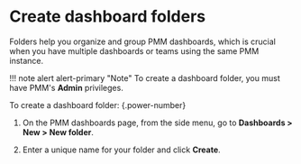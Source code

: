 
# Create dashboard folders

Folders help you organize and group PMM dashboards, which is crucial when you have multiple dashboards or teams using the same PMM instance.

!!! note alert alert-primary "Note"
    To create a dashboard folder, you must have PMM's **Admin** privileges.

To create a dashboard folder:
{.power-number}

1. On the PMM dashboards page, from the side menu, go to <i class="uil uil-apps"></i> **Dashboards >  New > New folder**.

2. Enter a unique name for your folder and click **Create**.